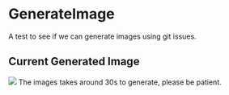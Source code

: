 # GenerateImage
A test to see if we can generate images using git issues.
## Current Generated Image
[<img src='https://fileserver.matissetec.dev/output/similarImages/630649313860780043/8406772509/8406772509/png'>](https://fileserver.matissetec.dev/output/similarImages/630649313860780043/8406772509/8406772509/png)
The images takes around 30s to generate, please be patient.
